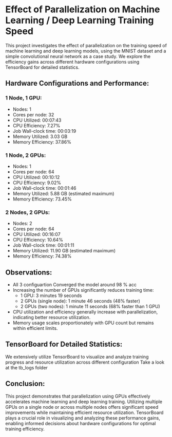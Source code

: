 # Effect of Parallelization on Machine Learning / Deep Learning Training Speed

This project investigates the effect of parallelization on the training speed of machine learning and deep learning models, using the MNIST dataset and a simple convolutional neural network as a case study. We explore the efficiency gains across different hardware configurations using TensorBoard for detailed statistics.

## Hardware Configurations and Performance:

### 1 Node, 1 GPU:

- Nodes: 1
- Cores per node: 32
- CPU Utilized: 00:07:43
- CPU Efficiency: 7.27%
- Job Wall-clock time: 00:03:19
- Memory Utilized: 3.03 GB
- Memory Efficiency: 37.86%

### 1 Node, 2 GPUs:

- Nodes: 1
- Cores per node: 64
- CPU Utilized: 00:10:12
- CPU Efficiency: 9.02%
- Job Wall-clock time: 00:01:46
- Memory Utilized: 5.88 GB (estimated maximum)
- Memory Efficiency: 73.45%

### 2 Nodes, 2 GPUs:

- Nodes: 2
- Cores per node: 64
- CPU Utilized: 00:16:07
- CPU Efficiency: 10.64%
- Job Wall-clock time: 00:01:11
- Memory Utilized: 11.90 GB (estimated maximum)
- Memory Efficiency: 74.38%

## Observations:
- All 3 configuartion Converged the model around 98 % acc
- Increasing the number of GPUs significantly reduces training time:
  - 1 GPU: 3 minutes 19 seconds
  - 2 GPUs (single node): 1 minute 46 seconds (48% faster)
  - 2 GPUs (two nodes): 1 minute 11 seconds (68% faster than 1 GPU)
- CPU utilization and efficiency generally increase with parallelization, indicating better resource utilization.
- Memory usage scales proportionately with GPU count but remains within efficient limits.

## TensorBoard for Detailed Statistics:

We extensively utilize TensorBoard to visualize and analyze training progress and resource utilization across different configuration Take a look at the tb_logs folder 

## Conclusion:

This project demonstrates that parallelization using GPUs effectively accelerates machine learning and deep learning training. Utilizing multiple GPUs on a single node or across multiple nodes offers significant speed improvements while maintaining efficient resource utilization. TensorBoard plays a crucial role in visualizing and analyzing these performance gains, enabling informed decisions about hardware configurations for optimal training efficiency.
